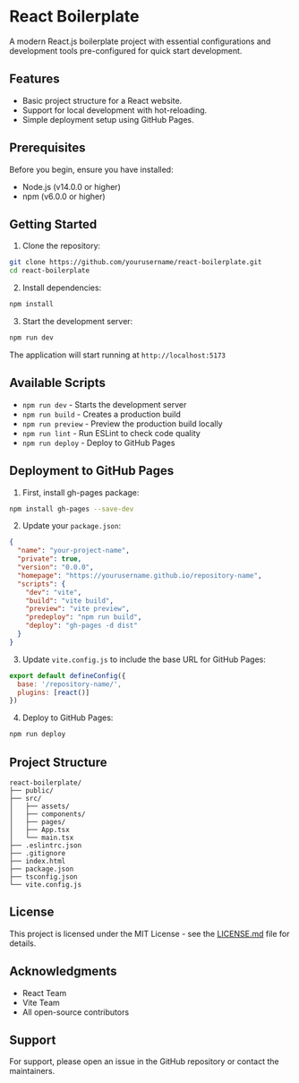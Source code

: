 # React Boilerplate

A modern React.js boilerplate project with essential configurations and development tools pre-configured for quick start development.

## Features

- Basic project structure for a React website.
- Support for local development with hot-reloading.
- Simple deployment setup using GitHub Pages.

## Prerequisites

Before you begin, ensure you have installed:
- Node.js (v14.0.0 or higher)
- npm (v6.0.0 or higher)

## Getting Started

1. Clone the repository:
```bash
git clone https://github.com/yourusername/react-boilerplate.git
cd react-boilerplate
```

2. Install dependencies:
```bash
npm install
```

3. Start the development server:
```bash
npm run dev
```

The application will start running at `http://localhost:5173`

## Available Scripts

- `npm run dev` - Starts the development server
- `npm run build` - Creates a production build
- `npm run preview` - Preview the production build locally
- `npm run lint` - Run ESLint to check code quality
- `npm run deploy` - Deploy to GitHub Pages

## Deployment to GitHub Pages

1. First, install gh-pages package:
```bash
npm install gh-pages --save-dev
```

2. Update your `package.json`:
```json
{
  "name": "your-project-name",
  "private": true,
  "version": "0.0.0",
  "homepage": "https://yourusername.github.io/repository-name",
  "scripts": {
    "dev": "vite",
    "build": "vite build",
    "preview": "vite preview",
    "predeploy": "npm run build",
    "deploy": "gh-pages -d dist"
  }
}
```

3. Update `vite.config.js` to include the base URL for GitHub Pages:
```javascript
export default defineConfig({
  base: '/repository-name/',
  plugins: [react()]
})
```

4. Deploy to GitHub Pages:
```bash
npm run deploy
```

## Project Structure

```
react-boilerplate/
├── public/
├── src/
│   ├── assets/
│   ├── components/
│   ├── pages/
│   ├── App.tsx
│   └── main.tsx
├── .eslintrc.json
├── .gitignore
├── index.html
├── package.json
├── tsconfig.json
└── vite.config.js
```



## License

This project is licensed under the MIT License - see the [LICENSE.md](LICENSE.md) file for details.

## Acknowledgments

- React Team
- Vite Team
- All open-source contributors

## Support

For support, please open an issue in the GitHub repository or contact the maintainers.
